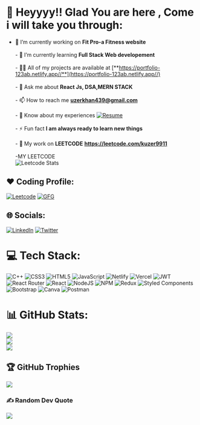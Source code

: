 

# 💫 Heyyyy!! Glad You are here , Come i will take you through:
- 🔭 I’m currently working on **Fit Pro-a Fitness website**<br><br>- 🌱 I’m currently learning **Full Stack Web developement**<br><br>- 👨‍💻 All of my projects are available at [**https://portfolio-123ab.netlify.app//**](https://portfolio-123ab.netlify.app//)<br><br>- 💬 Ask me about **React Js, DSA,MERN STACK**<br><br>- 📫 How to reach me **uzerkhan439@gmail.com**<br><br>- 📄 Know about my experiences [![Resume](https://img.shields.io/badge/Resume-%230077B5.svg?logo=resume&logoColor=white)](https://drive.google.com/file/d/1gWb950GwuBMj9O0NsVeR0MLhp82ovBc3/view?usp=drive_link)<br><br>- ⚡ Fun fact **I am always ready to learn new things**<br><br>- 👯 My work on **LEETCODE** **https://leetcode.com/kuzer9911** <br><br>-MY LEETCODE<br>![Leetcode Stats](https://leetcard.jacoblin.cool/kuzer9911?ext=contest&theme=unicorn)<br>






## ❤ Coding Profile:
[![Leetcode](https://img.shields.io/badge/Leetcode-000000?style=for-the-badge&logo=LeetCode&logoColor=#d16c06)](https://leetcode.com/kuzer9911/) 
[![GFG](https://img.shields.io/badge/GeeksforGeeks-298D46?style=for-the-badge&logo=geeksforgeeks&logoColor=white)](https://auth.geeksforgeeks.org/user/uzerkhan2020/practice)


## 🌐 Socials:
[![LinkedIn](https://img.shields.io/badge/linkedin-%230077B5.svg?style=for-the-badge&logo=linkedin&logoColor=white)](https://www.linkedin.com/in/uzer-khan-b5a507214/) 
[![Twitter](https://img.shields.io/badge/Twitter-%231DA1F2.svg?style=for-the-badge&logo=Twitter&logoColor=white)](https://twitter.com/UzerKhan786) 



# 💻 Tech Stack:
![C++](https://img.shields.io/badge/c++-%2300599C.svg?style=for-the-badge&logo=c%2B%2B&logoColor=white) ![CSS3](https://img.shields.io/badge/css3-%231572B6.svg?style=for-the-badge&logo=css3&logoColor=white) ![HTML5](https://img.shields.io/badge/html5-%23E34F26.svg?style=for-the-badge&logo=html5&logoColor=white) ![JavaScript](https://img.shields.io/badge/javascript-%23323330.svg?style=for-the-badge&logo=javascript&logoColor=%23F7DF1E)  ![Netlify](https://img.shields.io/badge/netlify-%23000000.svg?style=for-the-badge&logo=netlify&logoColor=#00C7B7) ![Vercel](https://img.shields.io/badge/vercel-%23000000.svg?style=for-the-badge&logo=vercel&logoColor=white) ![JWT](https://img.shields.io/badge/JWT-black?style=for-the-badge&logo=JSON%20web%20tokens)  ![React Router](https://img.shields.io/badge/React_Router-CA4245?style=for-the-badge&logo=react-router&logoColor=white) ![React](https://img.shields.io/badge/react-%2320232a.svg?style=for-the-badge&logo=react&logoColor=%2361DAFB) ![NodeJS](https://img.shields.io/badge/node.js-6DA55F?style=for-the-badge&logo=node.js&logoColor=white) ![NPM](https://img.shields.io/badge/NPM-%23000000.svg?style=for-the-badge&logo=npm&logoColor=white) ![Redux](https://img.shields.io/badge/redux-%23593d88.svg?style=for-the-badge&logo=redux&logoColor=white) ![Styled Components](https://img.shields.io/badge/styled--components-DB7093?style=for-the-badge&logo=styled-components&logoColor=white)![Bootstrap](https://img.shields.io/badge/bootstrap-%23563D7C.svg?style=for-the-badge&logo=bootstrap&logoColor=white) ![Canva](https://img.shields.io/badge/Canva-%2300C4CC.svg?style=for-the-badge&logo=Canva&logoColor=white) ![Postman](https://img.shields.io/badge/Postman-FF6C37?style=for-the-badge&logo=postman&logoColor=white) 
# 📊 GitHub Stats:
![](https://github-readme-stats.vercel.app/api?username=uzerkhan786&theme=blue-green&hide_border=true&include_all_commits=true&count_private=true)<br/>
![](https://github-readme-streak-stats.herokuapp.com/?user=uzerkhan786&theme=blue-green&hide_border=true)<br/>
![](https://github-readme-stats.vercel.app/api/top-langs/?username=uzerkhan786&theme=blue-green&hide_border=true&include_all_commits=true&count_private=true&layout=compact)

## 🏆 GitHub Trophies
![](https://github-profile-trophy.vercel.app/?username=uzerkhan786&theme=monokai&no-frame=true&no-bg=true&margin-w=4)

### ✍️ Random Dev Quote
![](https://quotes-github-readme.vercel.app/api?type=horizontal&theme=radical)


